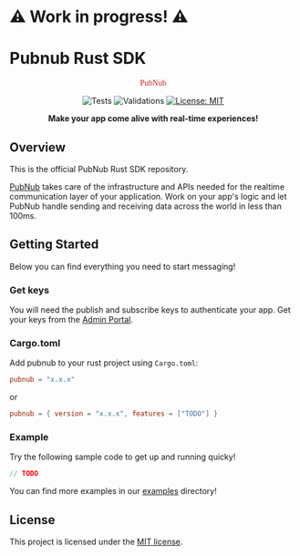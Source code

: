 # :warning: Work in progress! :warning:

# Pubnub Rust SDK

<div align = "center">

<p style="color:#d02129;font-family:'proxima-nova'">PubNub</p>

![Tests](https://github.com/pubnub/rust/actions/workflows/run-tests.yml/badge.svg)
![Validations](https://github.com/pubnub/rust/actions/workflows/run-validations.yml/badge.svg)
[![License: MIT](https://img.shields.io/badge/License-MIT-yellow.svg)](https://github.com/pubnub/rust/LICENSE)

**Make your app come alive with real-time experiences!**
</div>

## Overview

This is the official PubNub Rust SDK repository.

[PubNub](https://www.pubnub.com/) takes care of the infrastructure and APIs needed for the realtime communication layer of your application. Work on your app's logic and let PubNub handle sending and receiving data across the world in less than 100ms.

## Getting Started

Below you can find everything you need to start messaging!

### Get keys

You will need the publish and subscribe keys to authenticate your app. Get your keys from the [Admin Portal](https://dashboard.pubnub.com/login).

### Cargo.toml

Add pubnub to your rust project using `Cargo.toml`:

```toml
pubnub = "x.x.x"
```

or 

```toml
pubnub = { version = "x.x.x", features = ["TODO"] }
```

### Example

Try the following sample code to get up and running quicky!

```rust
// TODO
```

You can find more examples in our [examples](TODO) directory!


## License

This project is licensed under the [MIT license].

[MIT license]: https://github.com/tokio-rs/tokio/blob/master/LICENSE

